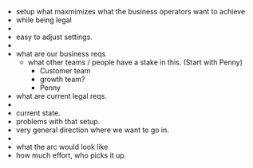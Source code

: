 - setup what maxmimizes what the business operators want to achieve
- while being legal
-
- easy to adjust settings.
-
- what are our business reqs
	- what other teams / people have a stake in this. (Start with Penny)
		- Customer team
		- growth team?
		- Penny
- what are current legal reqs.
-
- current state.
- problems with that setup.
- very general direction where we want to go in.
-
- what the arc would look like
- how much effort, who picks it up.